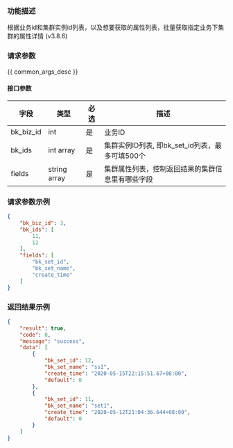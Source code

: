 ### 功能描述

根据业务id和集群实例id列表，以及想要获取的属性列表，批量获取指定业务下集群的属性详情 (v3.8.6)

### 请求参数

{{ common_args_desc }}

#### 接口参数

| 字段      |  类型      | 必选   |  描述      |
|-----------|------------|--------|------------|
| bk_biz_id  | int  | 是     | 业务ID |
| bk_ids  | int array  | 是     | 集群实例ID列表, 即bk_set_id列表，最多可填500个 |
| fields  |  string array   | 是     | 集群属性列表，控制返回结果的集群信息里有哪些字段 |

### 请求参数示例

```json
{
    "bk_biz_id": 3,
    "bk_ids": [
        11,
        12
    ],
    "fields": [
        "bk_set_id",
        "bk_set_name",
        "create_time"
    ]
}
```

### 返回结果示例

```json
{
    "result": true,
    "code": 0,
    "message": "success",
    "data": [
        {
            "bk_set_id": 12,
            "bk_set_name": "ss1",
            "create_time": "2020-05-15T22:15:51.67+08:00",
            "default": 0
        },
        {
            "bk_set_id": 11,
            "bk_set_name": "set1",
            "create_time": "2020-05-12T21:04:36.644+08:00",
            "default": 0
        }
    ]
}
```
